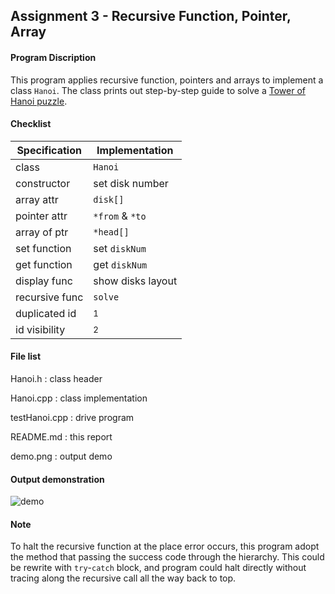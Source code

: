 ## Assignment 3 - Recursive Function, Pointer, Array

#### Program Discription

This program applies recursive function, pointers and arrays to implement a class `Hanoi`. The class prints out step-by-step guide to solve a [Tower of Hanoi puzzle](https://en.wikipedia.org/wiki/Tower_of_Hanoi).

#### Checklist

Specification  |Implementation 
---------------|---------------
class          |`Hanoi`
constructor    |set disk number
array attr     |`disk[]`
pointer attr   |`*from` & `*to`
array of ptr   |`*head[]`
set function   |set `diskNum`
get function   |get `diskNum`
display func   |show disks layout
recursive func |`solve`
duplicated id  |<sup>1</sup>
id visibility  |<sup>2</sup>

#### File list

Hanoi.h : class header

Hanoi.cpp : class implementation

testHanoi.cpp : drive program

README.md : this report

demo.png : output demo

#### Output demonstration

![demo]()

#### Note

To halt the recursive function at the place error occurs, this program adopt the method that passing the success code through the hierarchy. This could be rewrite with `try`-`catch` block, and program could halt directly without tracing along the recursive call all the way back to top.


